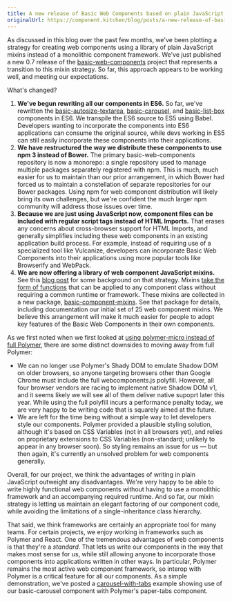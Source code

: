 ```yaml
---
title: A new release of Basic Web Components based on plain JavaScript component mixins
originalUrl: https://component.kitchen/blog/posts/a-new-release-of-basic-web-components-based-on-plain-javascript-component-mixins
---
```


<p>
  As discussed in this blog over the past few months, we've been plotting a
  strategy for creating web components using a library of plain JavaScript
  mixins instead of a monolithic component framework. We've just published a new
  0.7 release of the
  <a href="https://github.com/basic-web-components/basic-web-components"
    >basic-web-components</a
  >
  project that represents a transition to this mixin strategy. So far, this
  approach appears to be working well, and meeting our expectations.
</p>
<p>What's changed?</p>
<ol>
  <li>
    <strong>We've begun rewriting all our components in ES6.</strong>
    So far, we've rewritten the
    <a
      href="https://github.com/basic-web-components/basic-web-components/tree/master/packages/basic-autosize-textarea"
      >basic-autosize-textarea</a
    >,
    <a
      href="https://github.com/basic-web-components/basic-web-components/tree/master/packages/basic-carousel"
      >basic-carousel</a
    >, and
    <a
      href="https://github.com/basic-web-components/basic-web-components/tree/master/packages/basic-list-box"
      >basic-list-box</a
    >
    components in ES6. We transpile the ES6 source to ES5 using Babel.
    Developers wanting to incorporate the components into ES6 applications can
    consume the original source, while devs working in ES5 can still easily
    incorporate these components into their applications.
  </li>
  <li>
    <strong
      >We have restructured the way we distribute these components to use npm 3
      instead of Bower.</strong
    >
    The primary basic-web-components repository is now a monorepo: a single
    repository used to manage multiple packages separately registered with npm.
    This is much, much easier for us to maintain than our prior arrangement, in
    which Bower had forced us to maintain a constellation of separate
    repositories for our Bower packages. Using npm for web component
    distribution will likely bring its own challenges, but we're confident the
    much larger npm community will address those issues over time.
  </li>
  <li>
    <strong
      >Because we are just using JavaScript now, component files can be included
      with regular script tags instead of HTML Imports.</strong
    >
    That erases any concerns about cross-browser support for HTML Imports, and
    generally simplifies including these web components in an existing
    application build process. For example, instead of requiring use of a
    specialized tool like Vulcanize, developers can incorporate Basic Web
    Components into their applications using more popular tools like Browserify
    and WebPack.
  </li>
  <li>
    <strong
      >We are now offering a library of web component JavaScript mixins.</strong
    >
    See this
    <a
      href="/posts/2015/12-07-building-web-components-from-a-loose-framework-of-mixins.html"
      >blog post</a
    >
    for some background on that strategy. Mixins
    <a
      href="/posts/2016/01-05-implementing-web-component-mixins-as-functions.html"
      >take the form of functions</a
    >
    that can be applied to any component class without requiring a common
    runtime or framework. These mixins are collected in a new package,
    <a
      href="https://github.com/basic-web-components/basic-web-components/tree/master/packages/basic-component-mixins"
      >basic-component-mixins</a
    >. See that package for details, including documentation our initial set of
    25 web component mixins. We believe this arrangement will make it much
    easier for people to adopt key features of the Basic Web Components in their
    own components.
  </li>
</ol>
<p>
  As we first noted when we first looked at
  <a
    href="/posts/2015/11-02-an-evaluation-of-polymer-micro-as-a-minimal-web-component-framework.html"
    >using polymer-micro instead of full Polymer</a
  >, there are some distinct downsides to moving away from full Polymer:
</p>
<ul>
  <li>
    We can no longer use Polymer's Shady DOM to emulate Shadow DOM on older
    browsers, so anyone targeting browsers other than Google Chrome must include
    the full webcomponents.js polyfill. However, all four browser vendors are
    racing to implement native Shadow DOM v1, and it seems likely we will see
    all of them deliver native supoprt later this year. While using the full
    polyfill incurs a performance penalty today, we are very happy to be writing
    code that is squarely aimed at the future.
  </li>
  <li>
    We are left for the time being without a simple way to let developers style
    our components. Polymer provided a plausible styling solution, although it's
    based on CSS Variables (not in all browsers yet), and relies on proprietary
    extensions to CSS Variables (non-standard; unlikely to appear in any browser
    soon). So styling remains an issue for us — but then again, it's currently
    an unsolved problem for web components generally.
  </li>
</ul>
<p>
  Overall, for our project, we think the advantages of writing in plain
  JavaScript outweight any disadvantages. We're very happy to be able to write
  highly functional web components without having to use a monolithic framework
  and an accompanying required runtime. And so far, our mixin strategy is
  letting us maintain an elegant factoring of our component code, while avoiding
  the limitations of a single-inheritance class hierarchy.
</p>
<p>
  That said, we think frameworks are certainly an appropriate tool for many
  teams. For certain projects, we enjoy working in frameworks such as Polymer
  and React. One of the tremendous advantages of web components is that they're
  a <em>standard</em>. That lets us write our components in the way that makes
  most sense for us, while still allowing anyone to incorporate those components
  into applications written in other ways. In particular, Polymer remains the
  most active web component framework, so interop with Polymer is a critical
  feature for all our components. As a simple demonstration, we've posted a
  <a href="https://github.com/basic-web-components/carousel-with-tabs"
    >carousel-with-tabs</a
  >
  example showing use of our basic-carousel component with Polymer's paper-tabs
  component.
</p>
